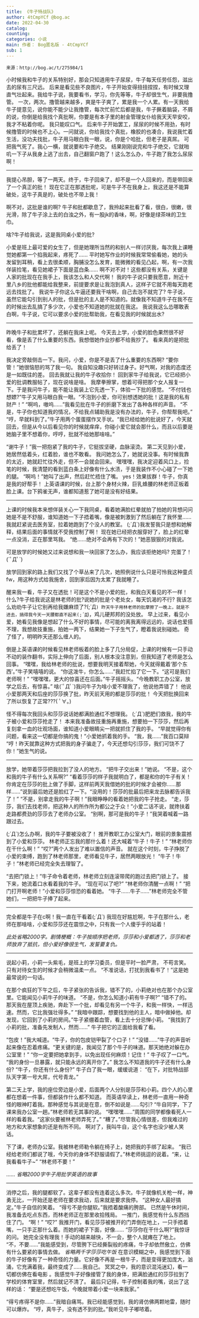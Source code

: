 ```yaml
---
title: 《牛子特战队》
author: 4tCmpYCf @bog.ac
date: 2022-04-30
catalog: 
counting: 
categories: 小说
main: 作者： Bog匿名版 - 4tCmpYCf
sub: 1
---
```

    来源：http://bog.ac/t/275984/1

小时候我和牛子的关系特别好，那会只知道用牛子尿尿，牛子每天任劳任怨，滋出去的尿有三尺远。
后来是看见些不良图片，牛子开始变得扭扭捏捏，有时候又理直气壮起来。我给牛子说，我要看书，学习，你先等等，牛子却很生气，非要我撸管。
一次，两次。撸管越来越多，爽是牛子爽了，累是我一个人累。有一天我给牛子提意见，说你能不能少让我撸管，每次忙前忙后都是我，牛子撅着脑袋，不屑的说，你倒是给我找个真批啊，你要是有本子里的射金管理女仆给我天天早安咬，我才不粘着你呢。
我只能叹口气。
后来牛子开始罢工，尿尿的时候不用劲，有时候撸管的时候也不上心。一问就说，你给我找个真批，橡胶的也凑合，我说我忙着生活，没功夫找批，牛子用马眼白我一眼，说，你是个哈批，但老子是真屌。
可把我气死了。我心一横，就说要和牛子绝交。
结果刚刚说完和牛子绝交，它就啪叽一下子从我身上逃了出去，自己翻窗户跑了！这么怎么办，牛子跑了我怎么尿尿啊！

---
我提心吊胆，等了一两天。终于，牛子回来了，却不是一个人回来的，而是带回来了一个真正的批！
现在它正在那透批呢，可是牛子不在我身上，我这还是不能算破处，这牛子真是的，破处也不带上我！

啊不对，这批是谁的啊?
牛子和批都歇息了，我拎起来批看了看，很白，很嫩，很光滑，除了牛子涂上去的白浊之外，有一股jk的香味，啊，好像是绿茶味的卫生巾。

啥?牛子给我说，这是我同桌小爱的批?

小爱是班上最可爱的女生了，但是她理所当然的和别人一样讨厌我，每次我上课睡觉她都第一个掐我起来，疼死了……
平时她写作业的时候我常常偷看她，她的头发留到耳稍，看上去很柔顺，胸脯没怎么发育，能微微的看见凸起，啊，有一次我佯装捡笔，看见她裙子下面是蓝白条……
啊不对不对！这些都没有关系，关键是人家的批现在在我手上，我该怎么和人交代啊！
我的牛子说只要我愿意，附近十里八乡的批他都能给我整来，前提要求是让我泡到真人，这样子它就不用每天跑老远去找批了。
我说牛子你这么牛逼还要我干啥啊，自己去泡不就完了?
牛子说，虽然它能勾引到别人的批，但是批的主人是不知道的。就像我不知道牛子在我不在的时候出去乱搞了多少次，小爱也不知道她的批就在我这。
我说我这么怂哪敢表白啊，牛子说，它可以要求小爱的批帮助我，在看见我的时候就出水?

---
昨晚牛子和批累坏了，还躺在我床上呢。
今天去上学，小爱的脸色果然很不好看，像是丢了什么重要的东西。我想借她作业抄都不给我抄了。
看来真的是把批给丢了！

我决定旁敲侧击一下。我问，小爱，你是不是丢了什么重要的东西啊?
“要你管！”她很恼怒的骂了我一句。
我自知没趣只好转过身子。好气啊，对我的态度还是一如既往的差。
回去我就让我的牛子收拾你！
回到家牛子给我说，它已经把小爱的批调教服帖了，现在说啥是啥。
我摩拳擦掌，想着可得把那个女人报复一下。于是我问牛子，能不能让我装上它先透一下，体验一下批的感觉。
“不付钱也想嫖?”牛子又用马眼白我一眼。“不泡到小爱，你可别想透她的批！这是我的私有财产！”
“啊呜，嗷呜……”我看见批在牛子的折磨下发出了各种各样的声音。
“不是，牛子你也知道我的情况，不给我点辅助我是没有办法的，牛子，你帮帮我吧。”
“哼，早就料到了。”牛子用两个蛋蛋摆作叉手状。“我已经给她的批说好了，今天就回去，但是从今以后看见你的时候就痒痒，你碰小爱它就会那什么，而且以后要是她脑子里不想着你，哼哼，批就不给她那啥啥。”

“谢牛子！”我一把抱紧了我的牛子，它挺拔坚硬，血脉滚烫。
第二天见到小爱，她居然低着头，红着脸，谁也不敢看。
我问她怎么了，她就说没事。有时候我靠的太近，她就赶忙往外走，但不一会就会回来。
嘿嘿嘿，我决定迎着风口上，捡笔的时候，我清楚的看到蓝白条上好像有什么水渍，于是我装作不小心碰了一下她的腿。
“啊呜！”她叫了出声，然后赶忙捂住了嘴。
yes！效果拔群！牛子，你真是我的好帮手！
上英语课的时候，台上那个身材火辣，巨乳蜂腰的林老师正板着脸上课。台下鸦雀无声，谁都知道惹了她可是没有好结果。

---
上课的时候我本来想佯装关心一下我同桌，看着她满脸红晕就拍了拍她的背想问问她是不是不舒服，谁知道她一下子捂着嘴，像是被刺激到了然后躺在了我怀里……
我就赶紧说去医务室，拉着她跑到了个没人的教室。
(;´Д`)我发誓我只是想和她解释，结果后面的事情就不受我控制了啊！
现在她已经把衣服穿好了，脸上的红晕一点没消，正在那里骂我。
“绝……绝对不会再有下次的！”她恶狠狠的对我说。

可是放学的时候她又过来说想和我一块回家了怎么办，我应该拒绝她吗?
完蛋了！(´ﾟДﾟ`)

放学回到家的路上我们又找了个草丛来了几次，她照例说什么只是可怜我这种童贞fw，用这种方式给我施舍，回到家后因为太累了我就睡了。

醒来我一看，牛子又在透批！可是这个不是小爱的批，和我白天看见的不一样！
什么?牛子给我说这是林老师的批?说她的批是个老处女，每天饥渴的不行?
我该怎么劝劝牛子让它别再给我嫌麻烦了?(;´Д`)
昨天牛子用林老师的批摩擦了一晚上，就是不进去，搞得我今天一天腰都直不起来(;´Д`)，鸡儿硬邦邦的没处放。
早上过来，看见小爱，她看见我像是想起了什么不好的事情，尽可能的离我离得远远的，说话也爱搭不理，我想故技重施，拍她一两下，结果她一下子生气了，瞪着我说别碰她。
奇了怪了，明明昨天还那么缠人的。

倒是上英语课的时候看见林老师板着的脸上多了几分局促，上课的时候有一只手动不动的装作翻书，实际上伸向了后面，别人根本没注意到，但我知道了老师是怎么回事。
“嘿嘿，我给林老师的批说，想要我明天接着帮她，今天就得戴着‘那个东西’。”牛子笑嘻嘻的说。
“你这泼牛，你怎么……”我赶忙掐了它一下。“这可是我们老师啊！”
“嘿嘿嘿，更大的惊喜还在后面。”牛子摇摇头。“今晚教职工办公室，放学之后去，有惊喜。”
啥(´ﾟДﾟ`)我问牛子为啥小爱不理我了，他说他弄错了！
他说小爱那两天和后座的莎莎换了批，昨天前天用的都是莎莎的批！
今天把批换回来了所以恢复了正常???( ﾟ∀。)

怪不得每次我回头和莎莎说话她都满脸通红不想理我。
(;´Д`)肥肥们救我，我的牛子被小爱和莎莎抢走了！
本来我准备故技重施再重施，想要拍一下莎莎，然后再复刻拿一血的壮观场面，谁知道小爱眼睛尖一把就抓住了我的手。
“早就觉得你有问题，看来这一切都是你搞的鬼！”小爱她抓着我的手。
“我，我……”我百口莫辩
“哼！昨天就靠这种方式把我的身子骗走了，今天还想勾引莎莎，我们可饶不了你！”她生气的说。

---
放学，她带着莎莎把我拉到了没人的地方。
“把牛子交出来！”她说。
“不是，这个和我的牛子有什么关系啊?”
“看着莎莎的样子我就明白了，都是和你的牛子有关！你肯定在莎莎的批上做了手脚，这样前两天我借她的批的时候才会被你……那样……”说到最后她还是脸红了一下。“没用的！莎莎的批最后把来龙去脉都告诉我了！”
“不是，别拿走我的牛子啊！”我眼睁睁的看着她把我的牛子抢走。
“走，莎莎，我们去找老师，把这种人的所作所为都公之于众！”小爱二话不说，就搀扶着走路都费劲的莎莎去了老师办公室。
“别啊，那可是我的牛子！”我哭着喊着一路跟过去。

(;´Д`)怎么办啊，我的牛子要被没收了！
推开教职工办公室大门，眼前的景象震撼到了小爱和莎莎。
林老师正忘我的那什么着！还大喊着“牛子！牛子！”
“林老师你在干什么啊！”
“哎?”两个人发出了难以置信的声音。
就在这个时刻，牛子挣脱了小爱的束缚，跑到了林老师那里，老师看见牛子，居然两眼放光！
“牛子！牛子！”林老师已经完全失去理智了。

“去把门锁上！”牛子命令着老师，林老师立刻连滚带爬的跑过去把门锁上了。
接下来，她流着口水看着我的牛子。
“现在可以了吧?”
“林老师你清醒一点啊！”
“把门打开啊老师！”小爱和莎莎惊恐的看着她。
“牛子……牛子……”林老师完全不管她们，一把把牛子捧了起来。

---
完全都是牛子在c啊！我一直在干看着(;´Д`)
我现在好尴尬啊，牛子在那什么，老师在那啥啥，小爱和莎莎还在震惊之中，只有我一个人傻乎乎的站着！

*此处省略2000字。剧情梗概：牛子按顺序把老师，莎莎和小爱都透了，莎莎和老师放弃了抵抗，但小爱好像很生气，发誓要复仇。*

---
说起小莉，小莉一头紫毛，是班上的学习委员，但是平时一脸严肃，
不苟言笑。只有对待女生的时候才会稍微温柔一点。
“不准说话，打扰到我看书了！”这是她最常说的一句话。

在那个疯狂的下午之后，牛子紧张的告诉我，错不了的，小莉绝对也在那个办公室里。它能闻见小莉牛子的味道。
“不是，你怎么知道小莉有牛子啊?”
“错不了的。那天我在屋顶上疾驰，奔赴下一个批，却看见有另一个牛子，和我一样快，一样迅速。然而，它比我强壮得多。”
“我暗中跟踪，想要找到他的主人，暗中做掉他。却发现，它回到了小莉的房间。”牛子紧绷着血管，看上去十分忌惮小莉。
“我找到了小莉的批，准备先发制人，然而……”
牛子把它的正面给我看了看。

“包皮！”我大喊道。“牛子，你的包皮铠甲裂了个口子！”
“没错……”牛子的声音听起来像在忍着疼痛。“更关键的是，我闻见了那个牛子的味道。那天她绝对躲在办公室里！”
“你一定要把她拿到手，以免出现任何麻烦！记住！”
牛子叹了一口气。
“我的身份一旦暴露，就只能永远的离开你了。”
我怎么不知道我的牛子还有什么身份?
“牛子，你还有什么身份?”
牛子白了我一眼，缓缓说道：
“在下，对批特战部队天字第一号大屌，代号青龙。”

第二天上学，我的座位旁边是小爱，后面两个人分别是莎莎和小莉。四个人的心里都在想着一件事，但都装作什么都不知道。
而英语早读上，林老师一直用一种奇怪的眼神盯着我。那种感觉与其说是在意，倒不如说是……勾引?
“牛自同学，下了课来我办公室一趟。”林老师若无其事的说。
“嘿嘿嘿……”周围的同学都像看死人一样的看着我。“这家伙要被林老师弄死了。”
“糟了。”尽管我心情很差，但我难过的地方和大家想象的还是有所不同。
啊对了，我叫牛自，这个名字也没少被人笑话。

下了课，老师办公室。我被林老师勒令躺在椅子上，她把我的手绑了起来。
“我已经给老师们都说了哦，今天你的身体不舒服请假了。”林老师挑逗的说着。“来，让我看看牛子~”
“林老师不要！”

……
*省略2000字牛子用批学英语的故事*

---
消停之后，我的腿都软了。这辈子都没有连着这么多次。牛子就像机关枪一样，神勇无比，一开始还是老师在要求我动，后来就是要求我停。
“这种女人最好搞定。”牛子自信的笑着。
“得亏不是你腿软。”我捂着酸痛的胯部。
已然是午休时间，我准备去吃点东西，而林老师正在那里收拾残局。
一推门，我感觉有什么东西挡住了门。
“啊！”
“哎?”
我推开门，看见莎莎被推开的门弄倒在地上，一只手捂着嘴，一只手正那什么着。而她的裙子下面，好像……
“莎莎你在干什么啊?”我惊讶的问。
她完全没有理我！手动的越来越快，不一会，整个人就瘫在了地上。
“不，不要……”我能感受到，尽管胯下已经撕裂般的疼痛，牛子却依然傲立，仿佛有什么要紧的事情去做。
*省略两千字莎莎吃午饭*
在意识模糊之中，我感觉到下面的牛子好像有了一种奇怪的力量。它好像不再是一根牛子，而是变得更加庞大，汹涌，它充满着我，最终变成了……我自己。
冥冥之中，我的意识混沌迷幻，看一切都仿佛在看电影
。我感觉牛子好像接管了我的身体，把满脸通红的莎莎拉到了学校的体育室里，然后就记不清了。
最后只记得，牛子控制着我的嘴，说出了这样的话：
“要是还想吃午饭，今晚就带着小爱一块来我家。”

“得亏疼得不是你……”我暗自痛骂。我已经能感觉到，我的肾仿佛两颗地雷，随时可以爆炸。
“哼，真牛子，没有透不到的批。”我听见牛子嘟哝着。
